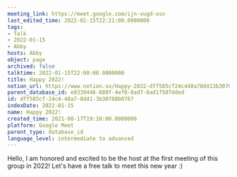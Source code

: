 ```yaml
---
meeting_link: https://meet.google.com/ijn-vugd-osn
last_edited_time: 2022-01-15T22:21:00.0000000
tags:
- Talk
- 2022-01-15
- Abby
hosts: Abby
object: page
archived: false
talktime: 2022-01-15T22:00:00.0000000
title: Happy 2022!
notion_url: https://www.notion.so/Happy-2022-dff585cf24c448a78d413b30708b0767
parent_database_id: e9339446-880f-4ef0-8ad7-8ad1f507dded
id: dff585cf-24c4-48a7-8d41-3b30708b0767
indexDate: 2022-01-15
name: Happy 2022!
created_time: 2021-08-17T19:10:00.0000000
platform: Google Meet
parent_type: database_id
language_level: intermediate to advanced
---
```


Hello, I am honored and excited to be the host at the first meeting of this group in 2022! Let's have a free talk to meet this new year :)





